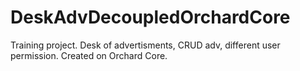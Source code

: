 # DeskAdvDecoupledOrchardCore
 Training project. Desk of advertisments, CRUD adv, different user permission. Created on Orchard Core.
